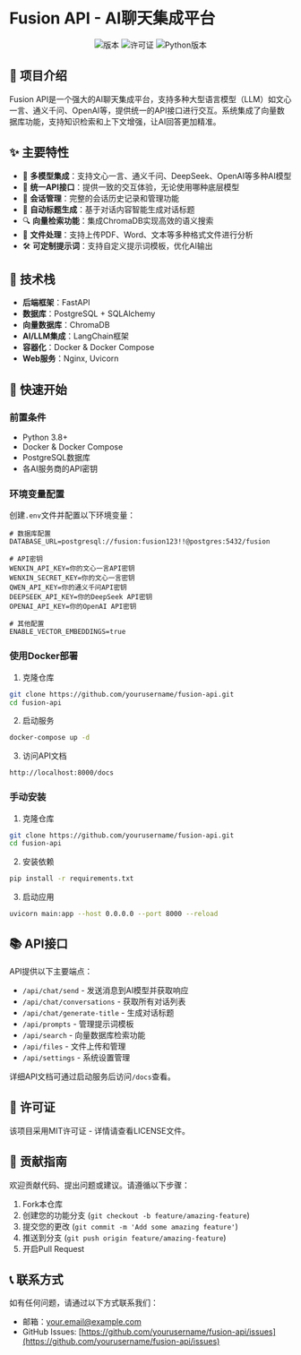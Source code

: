 # Fusion API - AI聊天集成平台

<p align="center">
  <img src="https://img.shields.io/badge/版本-0.1.0-blue.svg" alt="版本">
  <img src="https://img.shields.io/badge/许可证-MIT-green.svg" alt="许可证">
  <img src="https://img.shields.io/badge/Python-3.8+-brightgreen.svg" alt="Python版本">
</p>

## 📖 项目介绍

Fusion API是一个强大的AI聊天集成平台，支持多种大型语言模型（LLM）如文心一言、通义千问、OpenAI等，提供统一的API接口进行交互。系统集成了向量数据库功能，支持知识检索和上下文增强，让AI回答更加精准。

## ✨ 主要特性

- 🤖 **多模型集成**：支持文心一言、通义千问、DeepSeek、OpenAI等多种AI模型
- 🔄 **统一API接口**：提供一致的交互体验，无论使用哪种底层模型
- 💬 **会话管理**：完整的会话历史记录和管理功能
- 📝 **自动标题生成**：基于对话内容智能生成对话标题
- 🔍 **向量检索功能**：集成ChromaDB实现高效的语义搜索
- 📁 **文件处理**：支持上传PDF、Word、文本等多种格式文件进行分析
- 🛠️ **可定制提示词**：支持自定义提示词模板，优化AI输出

## 🔧 技术栈

- **后端框架**：FastAPI
- **数据库**：PostgreSQL + SQLAlchemy
- **向量数据库**：ChromaDB
- **AI/LLM集成**：LangChain框架
- **容器化**：Docker & Docker Compose
- **Web服务**：Nginx, Uvicorn

## 🚀 快速开始

### 前置条件

- Python 3.8+
- Docker & Docker Compose
- PostgreSQL数据库
- 各AI服务商的API密钥

### 环境变量配置

创建`.env`文件并配置以下环境变量：

```
# 数据库配置
DATABASE_URL=postgresql://fusion:fusion123!!@postgres:5432/fusion

# API密钥
WENXIN_API_KEY=你的文心一言API密钥
WENXIN_SECRET_KEY=你的文心一言密钥
QWEN_API_KEY=你的通义千问API密钥
DEEPSEEK_API_KEY=你的DeepSeek API密钥
OPENAI_API_KEY=你的OpenAI API密钥

# 其他配置
ENABLE_VECTOR_EMBEDDINGS=true
```

### 使用Docker部署

1. 克隆仓库
```bash
git clone https://github.com/yourusername/fusion-api.git
cd fusion-api
```

2. 启动服务
```bash
docker-compose up -d
```

3. 访问API文档
```
http://localhost:8000/docs
```

### 手动安装

1. 克隆仓库
```bash
git clone https://github.com/yourusername/fusion-api.git
cd fusion-api
```

2. 安装依赖
```bash
pip install -r requirements.txt
```

3. 启动应用
```bash
uvicorn main:app --host 0.0.0.0 --port 8000 --reload
```

## 📚 API接口

API提供以下主要端点：

- `/api/chat/send` - 发送消息到AI模型并获取响应
- `/api/chat/conversations` - 获取所有对话列表
- `/api/chat/generate-title` - 生成对话标题
- `/api/prompts` - 管理提示词模板
- `/api/search` - 向量数据库检索功能
- `/api/files` - 文件上传和管理
- `/api/settings` - 系统设置管理

详细API文档可通过启动服务后访问`/docs`查看。

## 📄 许可证

该项目采用MIT许可证 - 详情请查看LICENSE文件。

## 🤝 贡献指南

欢迎贡献代码、提出问题或建议。请遵循以下步骤：

1. Fork本仓库
2. 创建您的功能分支 (`git checkout -b feature/amazing-feature`)
3. 提交您的更改 (`git commit -m 'Add some amazing feature'`)
4. 推送到分支 (`git push origin feature/amazing-feature`)
5. 开启Pull Request

## 📞 联系方式

如有任何问题，请通过以下方式联系我们：

- 邮箱：your.email@example.com
- GitHub Issues: [https://github.com/yourusername/fusion-api/issues](https://github.com/yourusername/fusion-api/issues) 